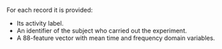 For each record it is provided:

- Its activity label. 
- An identifier of the subject who carried out the experiment.
- A 88-feature vector with mean time and frequency domain variables. 
